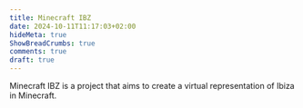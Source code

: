 ```yaml
---
title: Minecraft IBZ
date: 2024-10-11T11:17:03+02:00
hideMeta: true
ShowBreadCrumbs: true
comments: true
draft: true
---
```


Minecraft IBZ is a project that aims to create a virtual representation of Ibiza in Minecraft.